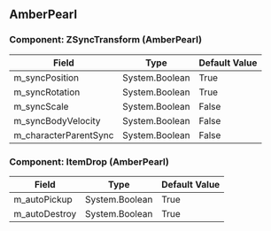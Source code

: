 ## AmberPearl

### Component: ZSyncTransform (AmberPearl)

|Field|Type|Default Value|
|-----|----|-------------|
|m_syncPosition|System.Boolean|True|
|m_syncRotation|System.Boolean|True|
|m_syncScale|System.Boolean|False|
|m_syncBodyVelocity|System.Boolean|False|
|m_characterParentSync|System.Boolean|False|

### Component: ItemDrop (AmberPearl)

|Field|Type|Default Value|
|-----|----|-------------|
|m_autoPickup|System.Boolean|True|
|m_autoDestroy|System.Boolean|True|

